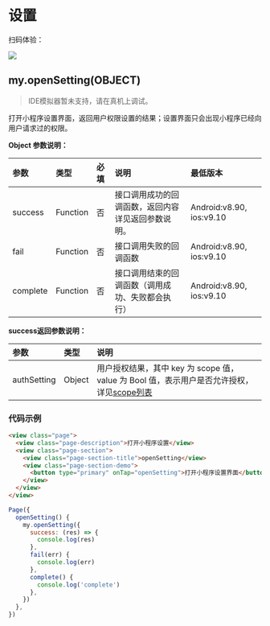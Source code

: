 # 设置

扫码体验：

![](https://cache.amap.com/ecology/tool/miniapp/1563534431255.png)

## my.openSetting(OBJECT)
> IDE模拟器暂未支持，请在真机上调试。

打开小程序设置界面，返回用户权限设置的结果；设置界面只会出现小程序已经向用户请求过的权限。

**Object 参数说明：**

| 参数 | 类型 | 必填 | 说明 | 最低版本 |
| :--- | :--- | :--- | :--- | :--- |
| success | Function | 否 | 接口调用成功的回调函数，返回内容详见返回参数说明。 | Android:v8.90, ios:v9.10 |
| fail | Function | 否 | 接口调用失败的回调函数 | Android:v8.90, ios:v9.10 |
| complete | Function | 否 | 接口调用结束的回调函数（调用成功、失败都会执行） | Android:v8.90, ios:v9.10 |

**success返回参数说明：**

| 参数 | 类型 | 说明 |
| :--- | :--- | :--- |
| authSetting | Object | 用户授权结果，其中 key 为 scope 值，value 为 Bool 值，表示用户是否允许授权，详见[scope列表](https://docs.alipay.com/mini/introduce/authcode) |

### 代码示例
```html
<view class="page">
  <view class="page-description">打开小程序设置</view>
  <view class="page-section">
    <view class="page-section-title">openSetting</view>
    <view class="page-section-demo">
      <button type="primary" onTap="openSetting">打开小程序设置界面</button>
    </view>
  </view>
</view>
```

```Javascript
Page({
  openSetting() {
    my.openSetting({
      success: (res) => {
        console.log(res)
      },
      fail(err) {
        console.log(err)
      },
      complete() {
        console.log('complete')
      },
    })
  },
})
```
